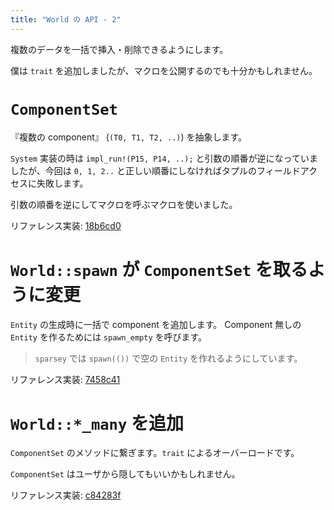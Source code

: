 ```yaml
---
title: "World の API - 2"
---
```


複数のデータを一括で挿入・削除できるようにします。

僕は `trait` を追加しましたが、マクロを公開するのでも十分かもしれません。

# `ComponentSet`

『複数の component』 (`(T0, T1, T2, ..)`) を抽象します。

`System` 実装の時は `impl_run!(P15, P14, ..);` と引数の順番が逆になっていましたが、今回は `0, 1, 2..` と正しい順番にしなければタプルのフィールドアクセスに失敗します。

引数の順番を逆にしてマクロを呼ぶマクロを使いました。

リファレンス実装: [18b6cd0](https://github.com/toyboot4e/toecs/commit/18b6cd0d5c5601c978789e228a94da7632377c82)

# `World::spawn` が `ComponentSet` を取るように変更

`Entity` の生成時に一括で component を追加します。 Component 無しの `Entity` を作るためには `spawn_empty` を呼びます。

> `sparsey` では `spawn(())` で空の `Entity` を作れるようにしています。

リファレンス実装: [7458c41](https://github.com/toyboot4e/toecs/commit/7458c41194915dd67b77782f38a8a16cce3c295d)

# `World::*_many` を追加

`ComponentSet` のメソッドに繋ぎます。`trait` によるオーバーロードです。

`ComponentSet` はユーザから隠してもいいかもしれません。

リファレンス実装: [c84283f](https://github.com/toyboot4e/toecs/commit/c84283f4ce000abd4ccfb2036844701dd57bc45e)

